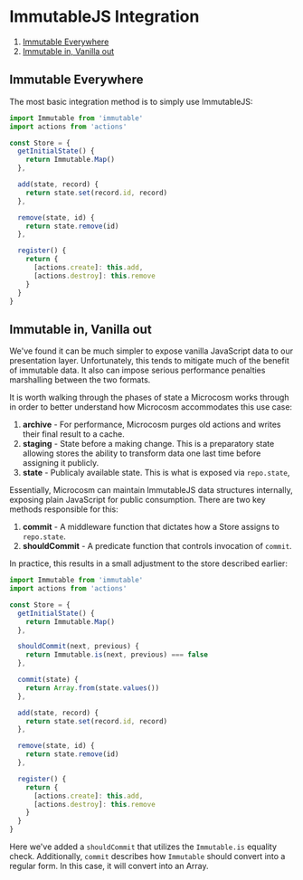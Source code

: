 # ImmutableJS Integration

1. [Immutable Everywhere](#immutable-everywhere)
2. [Immutable in, Vanilla out](#immutable-in-vanilla-out)

## Immutable Everywhere

The most basic integration method is to simply use ImmutableJS:

```javascript
import Immutable from 'immutable'
import actions from 'actions'

const Store = {
  getInitialState() {
    return Immutable.Map()
  },

  add(state, record) {
    return state.set(record.id, record)
  },

  remove(state, id) {
    return state.remove(id)
  },

  register() {
    return {
      [actions.create]: this.add,
      [actions.destroy]: this.remove
    }
  }
}
```

## Immutable in, Vanilla out

We've found it can be much simpler to expose vanilla JavaScript data to our
presentation layer. Unfortunately, this tends to mitigate much of the benefit
of immutable data. It also can impose serious performance penalties marshalling
between the two formats.

It is worth walking through the phases of state a Microcosm works through in order
to better understand how Microcosm accommodates this use case:

1. **archive** - For performance, Microcosm purges old actions and writes their
final result to a cache.
2. **staging** - State before a making change. This is a preparatory state allowing
stores the ability to transform data one last time before assigning it publicly.
3. **state** - Publicaly available state. This is what is exposed via `repo.state`,

Essentially, Microcosm can maintain ImmutableJS data structures internally, exposing
plain JavaScript for public consumption. There are two key methods responsible for this:

1. **commit** - A middleware function that dictates how a Store assigns to `repo.state`.
2. **shouldCommit** - A predicate function that controls invocation of `commit`.

In practice, this results in a small adjustment to the store described earlier:

```javascript
import Immutable from 'immutable'
import actions from 'actions'

const Store = {
  getInitialState() {
    return Immutable.Map()
  },

  shouldCommit(next, previous) {
    return Immutable.is(next, previous) === false
  },

  commit(state) {
    return Array.from(state.values())
  },

  add(state, record) {
    return state.set(record.id, record)
  },

  remove(state, id) {
    return state.remove(id)
  },

  register() {
    return {
      [actions.create]: this.add,
      [actions.destroy]: this.remove
    }
  }
}
```

Here we've added a `shouldCommit` that utilizes the `Immutable.is` equality check.
Additionally, `commit` describes how `Immutable` should convert into a regular form.
In this case, it will convert into an Array.
